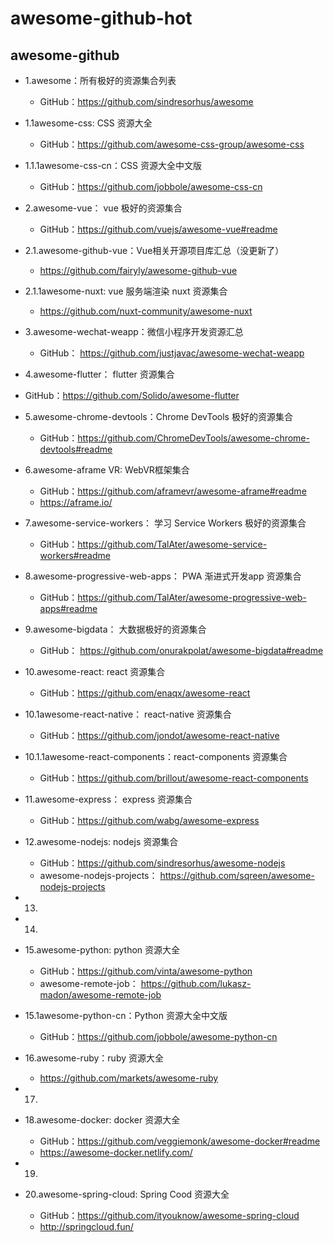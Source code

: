 # awesome-github-hot


## awesome-github

- 1.awesome：所有极好的资源集合列表
  - GitHub：https://github.com/sindresorhus/awesome

- 1.1awesome-css: CSS 资源大全
  - GitHub：https://github.com/awesome-css-group/awesome-css

- 1.1.1awesome-css-cn：CSS 资源大全中文版
  - GitHub：https://github.com/jobbole/awesome-css-cn

- 2.awesome-vue： vue 极好的资源集合
  - GitHub：https://github.com/vuejs/awesome-vue#readme
  
- 2.1.awesome-github-vue：Vue相关开源项目库汇总（没更新了）
  - https://github.com/fairyly/awesome-github-vue

- 2.1.1awesome-nuxt: vue 服务端渲染 nuxt 资源集合
  - https://github.com/nuxt-community/awesome-nuxt

- 3.awesome-wechat-weapp：微信小程序开发资源汇总
  - GitHub： https://github.com/justjavac/awesome-wechat-weapp

- 4.awesome-flutter： flutter 资源集合
 - GitHub：https://github.com/Solido/awesome-flutter



- 5.awesome-chrome-devtools：Chrome DevTools 极好的资源集合
  - GitHub：https://github.com/ChromeDevTools/awesome-chrome-devtools#readme

- 6.awesome-aframe VR: WebVR框架集合
  - GitHub：https://github.com/aframevr/awesome-aframe#readme
  - https://aframe.io/
  
- 7.awesome-service-workers： 学习 Service Workers 极好的资源集合
  - GitHub：https://github.com/TalAter/awesome-service-workers#readme

- 8.awesome-progressive-web-apps： PWA 渐进式开发app 资源集合
  - GitHub：https://github.com/TalAter/awesome-progressive-web-apps#readme

- 9.awesome-bigdata： 大数据极好的资源集合
  - GitHub： https://github.com/onurakpolat/awesome-bigdata#readme

- 10.awesome-react: react 资源集合
  - GitHub：https://github.com/enaqx/awesome-react

- 10.1awesome-react-native： react-native 资源集合
  - GitHub：https://github.com/jondot/awesome-react-native

- 10.1.1awesome-react-components：react-components 资源集合
  - GitHub：https://github.com/brillout/awesome-react-components

- 11.awesome-express： express 资源集合
  - GitHub：https://github.com/wabg/awesome-express

- 12.awesome-nodejs: nodejs 资源集合
  - GitHub：https://github.com/sindresorhus/awesome-nodejs
  - awesome-nodejs-projects： https://github.com/sqreen/awesome-nodejs-projects

- 13.

- 14.

- 15.awesome-python: python 资源大全
  - GitHub：https://github.com/vinta/awesome-python
  - awesome-remote-job： https://github.com/lukasz-madon/awesome-remote-job

- 15.1awesome-python-cn：Python 资源大全中文版
  - GitHub：https://github.com/jobbole/awesome-python-cn


- 16.awesome-ruby：ruby 资源大全
  - https://github.com/markets/awesome-ruby


- 17.

- 18.awesome-docker: docker 资源大全
  - GitHub：https://github.com/veggiemonk/awesome-docker#readme
  - https://awesome-docker.netlify.com/

- 19.


- 20.awesome-spring-cloud: Spring Cood 资源大全 
  - GitHub：https://github.com/ityouknow/awesome-spring-cloud
  - http://springcloud.fun/































